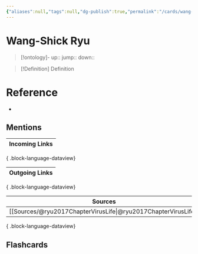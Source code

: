```yaml
---
{"aliases":null,"tags":null,"dg-publish":true,"permalink":"/cards/wang-shick-ryu/","dgPassFrontmatter":true}
---
```


# Wang-Shick Ryu

> [!ontology]-
> up:: 
> jump:: 
> down:: 

> [!Definition] Definition
> 

# Reference
- 

## Mentions

| Incoming Links |
| -------------- |

{ .block-language-dataview}

| Outgoing Links |
| -------------- |

{ .block-language-dataview}

| Sources                                                           |
| ----------------------------------------------------------------- |
| [[Sources/@ryu2017ChapterVirusLife\|@ryu2017ChapterVirusLife]] |

{ .block-language-dataview}

## Flashcards 
